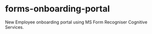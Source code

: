 # forms-onboarding-portal
New Employee onboarding portal using MS Form Recogniser Cognitive Services.
